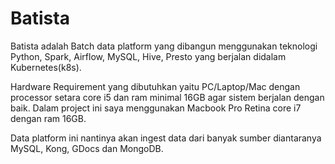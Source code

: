 # Batista

Batista adalah Batch data platform yang dibangun menggunakan teknologi Python, Spark, Airflow, MySQL, Hive, Presto yang berjalan didalam Kubernetes(k8s).

Hardware Requirement yang dibutuhkan yaitu PC/Laptop/Mac dengan processor setara core i5 dan ram minimal 16GB agar sistem berjalan dengan baik. Dalam project ini saya menggunakan Macbook Pro Retina core i7 dengan ram 16GB.

Data platform ini nantinya akan ingest data dari banyak sumber diantaranya MySQL, Kong, GDocs dan MongoDB.
